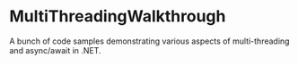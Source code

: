 # MultiThreadingWalkthrough

A bunch of code samples demonstrating various aspects of multi-threading and async/await in .NET.